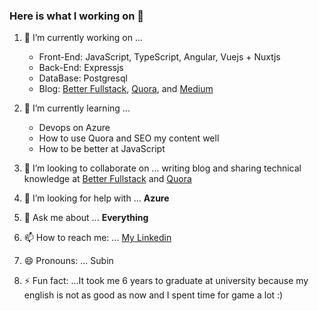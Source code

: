 ### Here is what I working on 👋

1. 🔭 I’m currently working on ...
    - Front-End: JavaScript, TypeScript, Angular, Vuejs + Nuxtjs
    - Back-End: Expressjs
    - DataBase: Postgresql
    - Blog: [Better Fullstack](https://betterfullstack.com/), [Quora](https://www.quora.com/q/cgbxrlafulcelfjr?invite_code=WQivlx6TRLlqqnzZ1VHv), and [Medium](https://medium.com/@transonhoang)
2. 🌱 I’m currently learning ...
    - Devops on Azure
    - How to use Quora and SEO my content well
    - How to be better at JavaScript
    
3. 👯 I’m looking to collaborate on ... writing blog and sharing technical knowledge at [Better Fullstack](https://betterfullstack.com/) and [Quora](https://www.quora.com/q/cgbxrlafulcelfjr?invite_code=WQivlx6TRLlqqnzZ1VHv)
4. 🤔 I’m looking for help with ... **Azure**
5. 💬 Ask me about ... **Everything**
6. 📫 How to reach me: ... [My Linkedin](https://www.linkedin.com/in/tran-hoang-150611103/)
7. 😄 Pronouns: ... Subin
8. ⚡ Fun fact: ...It took me 6 years to graduate at university because my english is not as good as now and I spent time for game a lot :)
